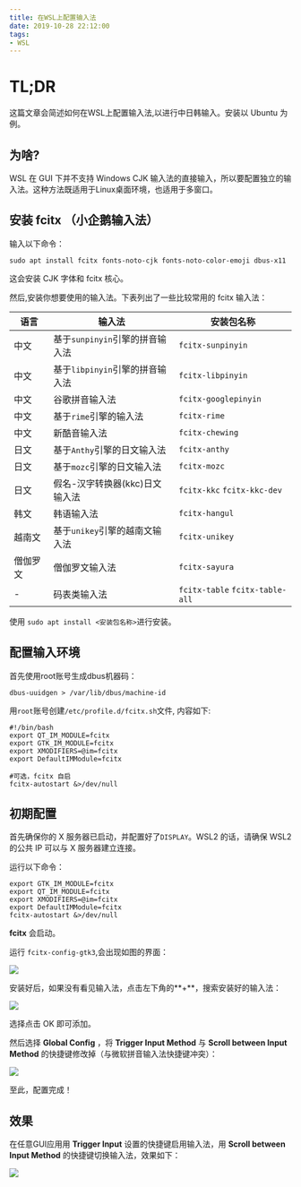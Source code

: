 ```yaml
---
title: 在WSL上配置输入法
date: 2019-10-28 22:12:00
tags:
- WSL
---
```


# TL;DR

这篇文章会简述如何在WSL上配置输入法,以进行中日韩输入。安装以 Ubuntu 为例。

## 为啥?

WSL 在 GUI 下并不支持 Windows CJK 输入法的直接输入，所以要配置独立的输入法。这种方法既适用于Linux桌面环境，也适用于多窗口。

## 安装 fcitx （小企鹅输入法）

输入以下命令：

```shell
sudo apt install fcitx fonts-noto-cjk fonts-noto-color-emoji dbus-x11
```

这会安装 CJK 字体和 fcitx 核心。

然后,安装你想要使用的输入法。下表列出了一些比较常用的 fcitx 输入法：

| 语言     | 输入法                          | 安装包名称                      |
| -------- | ------------------------------- | ------------------------------- |
| 中文     | 基于`sunpinyin`引擎的拼音输入法 | `fcitx-sunpinyin`               |
| 中文     | 基于`libpinyin`引擎的拼音输入法 | `fcitx-libpinyin`               |
| 中文     | 谷歌拼音输入法                  | `fcitx-googlepinyin`            |
| 中文     | 基于`rime`引擎的输入法          | `fcitx-rime`                    |
| 中文     | 新酷音输入法                    | `fcitx-chewing`                 |
| 日文     | 基于`Anthy`引擎的日文输入法     | `fcitx-anthy`                   |
| 日文     | 基于`mozc`引擎的日文输入法      | `fcitx-mozc`                    |
| 日文     | 假名-汉字转换器(kkc)日文输入法  | `fcitx-kkc` `fcitx-kkc-dev`     |
| 韩文     | 韩语输入法                      | `fcitx-hangul`                  |
| 越南文   | 基于`unikey`引擎的越南文输入法  | `fcitx-unikey`                  |
| 僧伽罗文 | 僧伽罗文输入法                  | `fcitx-sayura`                  |
| -        | 码表类输入法                    | `fcitx-table` `fcitx-table-all` |

使用 `sudo apt install <安装包名称>`进行安装。

## 配置输入环境

首先使用root账号生成dbus机器码：

```shell
dbus-uuidgen > /var/lib/dbus/machine-id
```

用`root`账号创建`/etc/profile.d/fcitx.sh`文件, 内容如下:

```shell
#!/bin/bash
export QT_IM_MODULE=fcitx
export GTK_IM_MODULE=fcitx
export XMODIFIERS=@im=fcitx
export DefaultIMModule=fcitx

#可选，fcitx 自启
fcitx-autostart &>/dev/null
```

## 初期配置

首先确保你的 X 服务器已启动，并配置好了`DISPLAY`。WSL2 的话，请确保 WSL2 的公共 IP 可以与 X 服务器建立连接。

运行以下命令：

```shell
export GTK_IM_MODULE=fcitx
export QT_IM_MODULE=fcitx
export XMODIFIERS=@im=fcitx
export DefaultIMModule=fcitx
fcitx-autostart &>/dev/null
```

**fcitx** 会启动。

运行 `fcitx-config-gtk3`,会出现如图的界面：

![](https://cdn.patrickwu.space/posts/dev/wsl/fcitx-1.png)

安装好后，如果没有看见输入法，点击左下角的**+**，搜索安装好的输入法：

![](//cdn.patrickwu.space/posts/dev/wsl/fcitx-2.png)

选择点击 OK 即可添加。

然后选择 **Global Config** ，将 **Trigger Input Method** 与 **Scroll between Input Method** 的快捷键修改掉（与微软拼音输入法快捷键冲突）：

![](//cdn.patrickwu.space/posts/dev/wsl/fcitx-3.png)

至此，配置完成！

## 效果

在任意GUI应用用 **Trigger Input** 设置的快捷键启用输入法，用 **Scroll between Input Method** 的快捷键切换输入法，效果如下：

![](//cdn.patrickwu.space/posts/dev/wsl/fcitx-4.png)